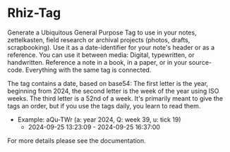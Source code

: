 # Rhiz-Tag

Generate a Ubiquitous General Purpose Tag to use in your notes, zettelkasten,
field research or archival projects (photos, drafts, scrapbooking). Use it as a
date-identifier for your note's header or as a reference. You can use it between
media: Digital, typewritten, or handwritten. Reference a note in a book, in a
paper, or in your source- code. Everything with the same tag is connected.

The tag contains a date, based on base54: The first letter is the year,
beginning from 2024, the second letter is the week of the year using ISO weeks.
The third letter is a 52nd of a week. It's primarily meant to give the tags an
order, but if you use the tags daily, you learn to read them.

- Example: aQu-TWr (a: year 2024, Q: week 39, u: tick 19)
  - 2024-09-25 13:23:09 - 2024-09-25 16:37:00

For more details please see the documentation.
